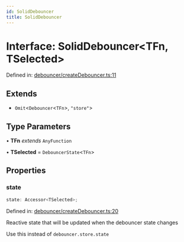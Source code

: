 ```yaml
---
id: SolidDebouncer
title: SolidDebouncer
---
```


<!-- DO NOT EDIT: this page is autogenerated from the type comments -->

# Interface: SolidDebouncer\<TFn, TSelected\>

Defined in: [debouncer/createDebouncer.ts:11](https://github.com/TanStack/pacer/blob/main/packages/solid-pacer/src/debouncer/createDebouncer.ts#L11)

## Extends

- `Omit`\<`Debouncer`\<`TFn`\>, `"store"`\>

## Type Parameters

• **TFn** *extends* `AnyFunction`

• **TSelected** = `DebouncerState`\<`TFn`\>

## Properties

### state

```ts
state: Accessor<TSelected>;
```

Defined in: [debouncer/createDebouncer.ts:20](https://github.com/TanStack/pacer/blob/main/packages/solid-pacer/src/debouncer/createDebouncer.ts#L20)

Reactive state that will be updated when the debouncer state changes

Use this instead of `debouncer.store.state`
